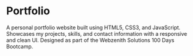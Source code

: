 # Portfolio
A personal portfolio website built using HTML5, CSS3, and JavaScript. Showcases my projects, skills, and contact information with a responsive and clean UI. Designed as part of the Webzenith Solutions 100 Days Bootcamp.
